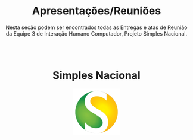 <center>

# <a>Apresentações/Reuniões</a>

Nesta seção podem ser encontrados todas as Entregas e atas de Reunião da Equipe 3 de Interação Humano Computador, Projeto <a>Simples Nacional</a>.

<br></br>

# <a>Simples Nacional</a>

<img src="../assets/images/favicon.png" alt="MEI" width="25%" />

</center>